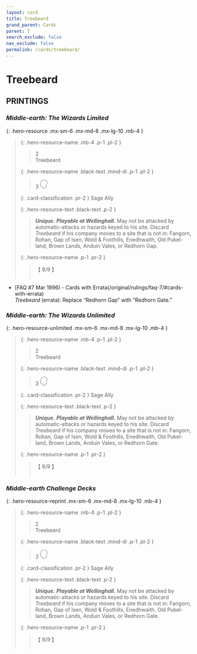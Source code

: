 ```yaml
---
layout: card
title: Treebeard
grand_parent: Cards
parent: T
search_exclude: false
nav_exclude: false
permalink: /cards/treebeard/
---
```


# Treebeard


## PRINTINGS


### _Middle-earth: The Wizards Limited_

{: .hero-resource .mx-sm-6 .mx-md-8 .mx-lg-10 .mb-4 }
> {: .hero-resource-name .mb-4 .p-1 .pl-2 }
> > <div class="card-mp">2</div>
> > <div class="card-name">Treebeard</div>
>
> {: .hero-resource-name .black-text .mind-di .p-1 .pl-2 }
> > 3 ![](/assets/images/mind.svg)
>
> {: .card-classification .pr-2 }
> Sage Ally
>
> {: .hero-resource-text .black-text .p-2 }
> > _**Unique.**_ _**Playable at Wellinghall.**_ May not be attacked by automatic-attacks or hazards keyed to his site. Discard _Treebeard_ if his company moves to a site that is not in: Fangorn, Rohan, Gap of Isen, Wold & Foothills, Enedhwaith, Old Pukel-land, Brown Lands, Anduin Vales, or Redhorn Gap. 
> 
> {: .hero-resource-name .p-1 .pr-2 }
> > <div class="card-shield">【 8/9 】</div>
> > <div class="card-corruption">&nbsp;</div>

 - [FAQ #7 Mar 1996) - Cards with Errata(/original/rulings/faq-7/#cards-with-errata)<br>_Treebeard_ (errata): Replace “Redhorn Gap” with “Redhorn Gate.”

### _Middle-earth: The Wizards Unlimited_

{: .hero-resource-unlimited .mx-sm-6 .mx-md-8 .mx-lg-10 .mb-4 }
> {: .hero-resource-name .mb-4 .p-1 .pl-2 }
> > <div class="card-mp">2</div>
> > <div class="card-name">Treebeard</div>
>
> {: .hero-resource-name .black-text .mind-di .p-1 .pl-2 }
> > 3 ![](/assets/images/mind.svg)
>
> {: .card-classification .pr-2 }
> Sage Ally
>
> {: .hero-resource-text .black-text .p-2 }
> > _**Unique.**_ _**Playable at Wellinghall.**_ May not be attacked by automatic-attacks or hazards keyed to his site. Discard _Treebeard_ if his company moves to a site that is not in: Fangorn, Rohan, Gap of Isen, Wold & Foothills, Enedhwaith, Old Pukel-land, Brown Lands, Anduin Vales, or Redhorn Gate. 
> 
> {: .hero-resource-name .p-1 .pr-2 }
> > <div class="card-shield">【 8/9 】</div>
> > <div class="card-corruption">&nbsp;</div>

### _Middle-earth Challenge Decks_

{: .hero-resource-reprint .mx-sm-6 .mx-md-8 .mx-lg-10 .mb-4 }
> {: .hero-resource-name .mb-4 .p-1 .pl-2 }
> > <div class="card-mp">2</div>
> > <div class="card-name">Treebeard</div>
>
> {: .hero-resource-name .black-text .mind-di .p-1 .pl-2 }
> > 3 ![](/assets/images/mind.svg)
>
> {: .card-classification .pr-2 }
> Sage Ally
>
> {: .hero-resource-text .black-text .p-2 }
> > _**Unique.**_ _**Playable at Wellinghall.**_ May not be attacked by automatic-attacks or hazards keyed to his site. Discard _Treebeard_ if his company moves to a site that is not in: Fangorn, Rohan, Gap of Isen, Wold & Foothills, Enedhwaith, Old Pukel-land, Brown Lands, Anduin Vales, or Redhorn Gate. 
> 
> {: .hero-resource-name .p-1 .pr-2 }
> > <div class="card-shield">【 8/9 】</div>
> > <div class="card-corruption">&nbsp;</div>
